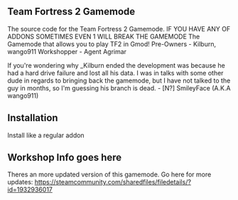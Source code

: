 ## Team Fortress 2 Gamemode
The source code for the Team Fortress 2 Gamemode.
IF YOU HAVE ANY OF ADDONS SOMETIMES EVEN 1 WILL BREAK THE GAMEMODE
The Gamemode that allows you to play TF2 in Gmod!
Pre-Owners - Kilburn, wango911 
Workshopper - Agent Agrimar

If you're wondering why _Kilburn ended the development was because he had a hard drive failure and lost all his data. I was in talks with some other dude in regards to bringing back the gamemode, but I have not talked to the guy in months, so I'm guessing his branch is dead. - [N?] SmileyFace (A.K.A wango911)
## Installation

Install like a regular addon

## Workshop Info goes here

Theres an more updated version of this gamemode. Go here for more updates: https://steamcommunity.com/sharedfiles/filedetails/?id=1932936017
